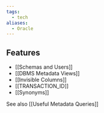 ```yaml
---
tags:
  - tech
aliases:
  - Oracle
---
```

## Features

- [[Schemas and Users]]
- [[DBMS Metadata Views]]
- [[Invisible Columns]]
- [[TRANSACTION_ID]]
- [[Synonyms]]

See also [[Useful Metadata Queries]]